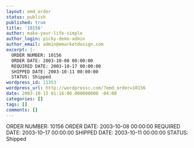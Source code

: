 ```yaml
---
layout: emd_order
status: publish
published: true
title: '10156'
author: make-your-life-simple
author_login: picky-demo-admin
author_email: admin@emarketdesign.com
excerpt: |-
  ORDER NUMBER: 10156
  ORDER DATE: 2003-10-08 00:00:00
  REQUIRED DATE: 2003-10-17 00:00:00
  SHIPPED DATE: 2003-10-11 00:00:00
  STATUS: Shipped
wordpress_id: 11353
wordpress_url: http://wordpressc.com/?emd_order=10156
date: 2003-10-15 01:16:00.000000000 -04:00
categories: []
tags: []
comments: []
---
```

ORDER NUMBER: 10156
ORDER DATE: 2003-10-08 00:00:00
REQUIRED DATE: 2003-10-17 00:00:00
SHIPPED DATE: 2003-10-11 00:00:00
STATUS: Shipped
